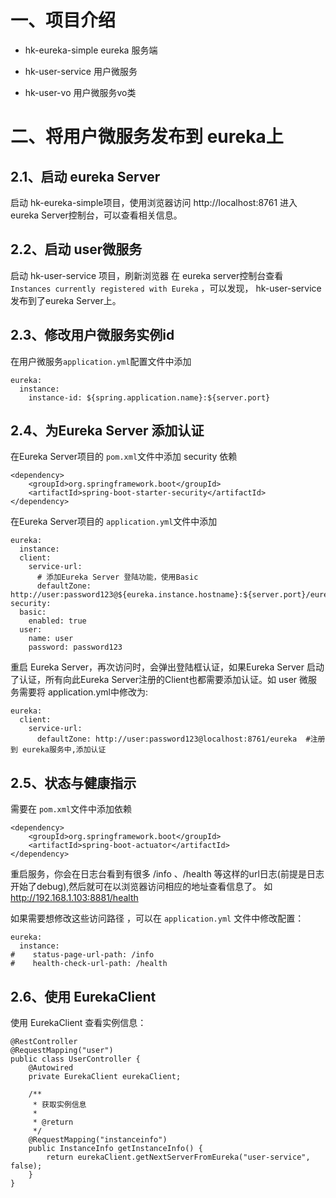 # 一、项目介绍 #

- hk-eureka-simple
    eureka 服务端
    
- hk-user-service
    用户微服务

- hk-user-vo
    用户微服务vo类
    
# 二、将用户微服务发布到 eureka上 #
## 2.1、启动 eureka Server ##
启动 hk-eureka-simple项目，使用浏览器访问 http://localhost:8761 进入 eureka Server控制台，可以查看相关信息。

## 2.2、启动 user微服务 ##
启动 hk-user-service 项目，刷新浏览器
在 eureka server控制台查看 `Instances currently registered with Eureka` ，可以发现， hk-user-service 发布到了eureka Server上。

## 2.3、修改用户微服务实例id ##
在用户微服务`application.yml`配置文件中添加

```
eureka:
  instance:
    instance-id: ${spring.application.name}:${server.port}
```

## 2.4、为Eureka Server 添加认证 ##

在Eureka Server项目的 `pom.xml`文件中添加 security 依赖
```
<dependency>
    <groupId>org.springframework.boot</groupId>
    <artifactId>spring-boot-starter-security</artifactId>
</dependency>
```

在Eureka Server项目的 `application.yml`文件中添加
```
eureka:
  instance:
  client:
    service-url:
      # 添加Eureka Server 登陆功能，使用Basic
      defaultZone: http://user:password123@${eureka.instance.hostname}:${server.port}/eureka
security:
  basic:
    enabled: true
  user:
    name: user
    password: password123
```

重启 Eureka Server，再次访问时，会弹出登陆框认证，如果Eureka Server 启动了认证，所有向此Eureka Server注册的Client也都需要添加认证。如 user 微服务需要将 application.yml中修改为:
```
eureka:
  client:
    service-url:
      defaultZone: http://user:password123@localhost:8761/eureka  #注册到 eureka服务中,添加认证
```

## 2.5、状态与健康指示 ##

需要在 `pom.xml`文件中添加依赖
```
<dependency>
    <groupId>org.springframework.boot</groupId>
    <artifactId>spring-boot-actuator</artifactId>
</dependency>
```
重启服务，你会在日志台看到有很多 /info 、/health 等这样的url日志(前提是日志开始了debug),然后就可在以浏览器访问相应的地址查看信息了。
如 http://192.168.1.103:8881/health

如果需要想修改这些访问路径 ，可以在 `application.yml` 文件中修改配置：
```
eureka:
  instance:
#    status-page-url-path: /info
#    health-check-url-path: /health
```
## 2.6、使用 EurekaClient ##
使用 EurekaClient 查看实例信息：

```
@RestController
@RequestMapping("user")
public class UserController {
	@Autowired
    private EurekaClient eurekaClient;

    /**
     * 获取实例信息
     *
     * @return
     */
    @RequestMapping("instanceinfo")
    public InstanceInfo getInstanceInfo() {
        return eurekaClient.getNextServerFromEureka("user-service", false);
    }
}
```